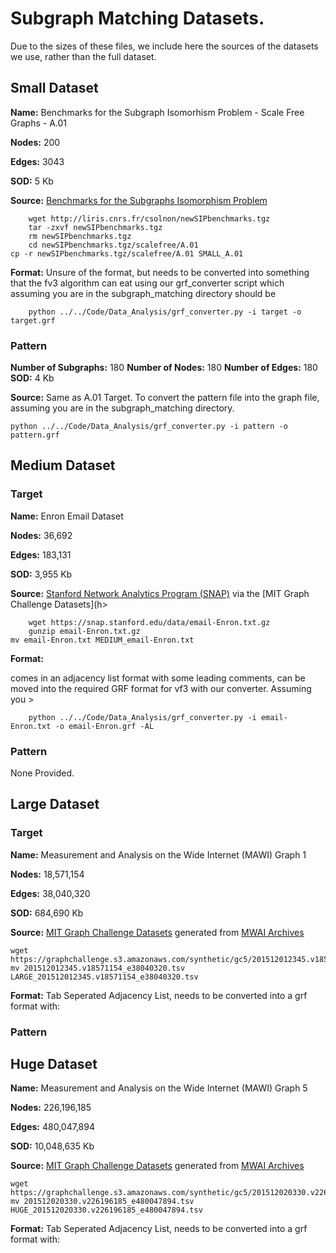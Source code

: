 # Subgraph Matching  Datasets. 

Due to the sizes of these files, we include here the sources of the datasets we use, rather than the full dataset. 

## Small Dataset

**Name:** Benchmarks for the Subgraph Isomorhism Problem - Scale Free Graphs - A.01

**Nodes:** 200

**Edges:** 3043

**SOD:** 5 Kb

**Source:** [Benchmarks for the Subgraphs Isomorphism Problem](https://perso.liris.cnrs.fr/christine.solnon/SIP.html)

        wget http://liris.cnrs.fr/csolnon/newSIPbenchmarks.tgz
        tar -zxvf newSIPbenchmarks.tgz
        rm newSIPbenchmarks.tgz
        cd newSIPbenchmarks.tgz/scalefree/A.01
	cp -r newSIPbenchmarks.tgz/scalefree/A.01 SMALL_A.01
        

**Format:** Unsure of the format, but needs to be converted into something that the fv3 algorithm can eat using our grf_converter script
which assuming you are in the subgraph_matching directory should be 

        python ../../Code/Data_Analysis/grf_converter.py -i target -o target.grf

### Pattern

**Number of Subgraphs:** 180
**Number of Nodes:** 180
**Number of Edges:** 180
**SOD:** 4 Kb

**Source:** Same as A.01 Target. To convert the pattern file into the graph file, assuming you are in the subgraph_matching directory.

	python ../../Code/Data_Analysis/grf_converter.py -i pattern -o pattern.grf



## Medium Dataset

### Target

**Name:** Enron Email Dataset

**Nodes:** 36,692 

**Edges:** 183,131

**SOD:** 3,955 Kb

**Source:** [Stanford Network Analytics Program (SNAP)](https://snap.stanford.edu/data/email-Enron.html) via the [MIT Graph Challenge Datasets](h>

        wget https://snap.stanford.edu/data/email-Enron.txt.gz
        gunzip email-Enron.txt.gz
	mv email-Enron.txt MEDIUM_email-Enron.txt
        
**Format:** 

comes in an adjacency list format with some leading comments, can be moved into the required GRF format for vf3 with our converter. Assuming you >

        python ../../Code/Data_Analysis/grf_converter.py -i email-Enron.txt -o email-Enron.grf -AL

### Pattern

None Provided.

## Large Dataset

### Target 
**Name:** Measurement and Analysis on the Wide Internet (MAWI) Graph 1

**Nodes:** 18,571,154

**Edges:** 38,040,320

**SOD:** 684,690 Kb

**Source:** [MIT Graph Challenge Datasets](https://graphchallenge.mit.edu/data-sets) generated from [MWAI Archives](http://mawi.wide.ad.jp/mawi/)


	wget https://graphchallenge.s3.amazonaws.com/synthetic/gc5/201512012345.v18571154_e38040320.tsv
	mv 201512012345.v18571154_e38040320.tsv LARGE_201512012345.v18571154_e38040320.tsv

**Format:** Tab Seperated Adjacency List, needs to be converted into a grf format with: 

	 

### Pattern

## Huge Dataset

**Name:** Measurement and Analysis on the Wide Internet (MAWI) Graph 5

**Nodes:** 226,196,185

**Edges:** 480,047,894

**SOD:** 10,048,635 Kb

**Source:** [MIT Graph Challenge Datasets](https://graphchallenge.mit.edu/data-sets) generated from [MWAI Archives](http://mawi.wide.ad.jp/mawi/)

	wget https://graphchallenge.s3.amazonaws.com/synthetic/gc5/201512020330.v226196185_e480047894.tsv
	mv 201512020330.v226196185_e480047894.tsv HUGE_201512020330.v226196185_e480047894.tsv

**Format:** Tab Seperated Adjacency List, needs to be converted into a grf format with: 

        

